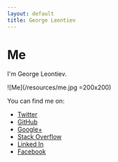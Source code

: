 ```yaml
---
layout: default
title: George Leontiev
---
```



# Me #

I'm George Leontiev.

![Me](/resources/me.jpg =200x200)

You can find me on:

* [Twitter](http://www.twitter.com/folone)
* [GitHub](http://github.com/folone)
* [Google+](https://plus.google.com/110441204120678028058)
* [Stack Overflow](http://stackoverflow.com/users/163423/folone)
* [Linked In](http://www.linkedin.com/in/folone)
* [Facebook](http://www.facebook.com/folone)



